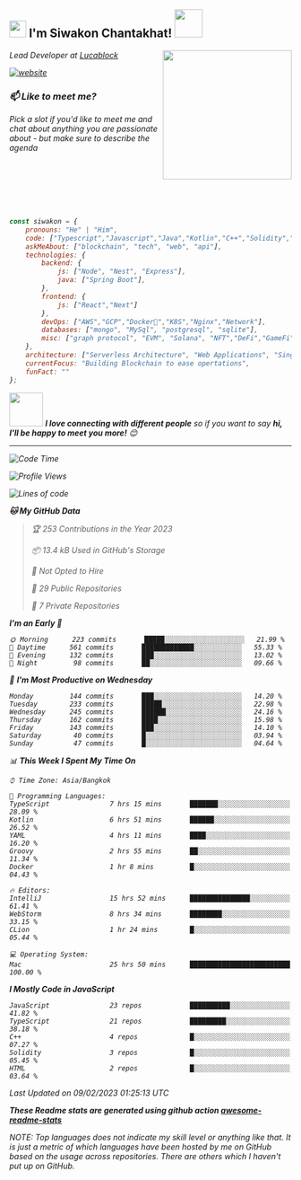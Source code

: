 <h2><img src="https://emojis.slackmojis.com/emojis/images/1531849430/4246/blob-sunglasses.gif?1531849430" width="30"/> I'm Siwakon Chantakhat! <img src="https://media.giphy.com/media/12oufCB0MyZ1Go/giphy.gif" width="50"></h2>
<img align='right' src="https://media.giphy.com/media/M9gbBd9nbDrOTu1Mqx/giphy.gif" width="230">
<p><em>Lead Developer at <a href="https://www.lucablock.io/">Lucablock

[![website](https://img.shields.io/badge/Website-46a2f1.svg?&style=flat-square&logo=Google-Chrome&logoColor=white&link=https://anmolsingh.me/)](https://siwakon.dev)


### 📫 Like to meet me?

Pick a slot if you'd like to meet me and chat about anything you are passionate about - but make sure to describe the agenda
<br />
<br />
<br />
<br />
<br />
<br />
<br />
```javascript
const siwakon = {
    pronouns: "He" | "Him",
    code: ["Typescript","Javascript","Java","Kotlin","C++","Solidity","Python","SQL"],
    askMeAbout: ["blockchain", "tech", "web", "api"],
    technologies: {
        backend: {
            js: ["Node", "Nest", "Express"],
            java: ["Spring Boot"],
        },
        frontend: {
            js: ["React","Next"]
        },
        devOps: ["AWS","GCP","Docker🐳","K8S","Nginx","Network"],
        databases: ["mongo", "MySql", "postgresql", "sqlite"],
        misc: ["graph protocol", "EVM", "Solana", "NFT","DeFi","GameFi"]
    },
    architecture: ["Serverless Architecture", "Web Applications", "Single Page Applications", "Backend Development"],
    currentFocus: "Building Blockchain to ease opertations",
    funFact: ""
};
```

<img src="https://media.giphy.com/media/LnQjpWaON8nhr21vNW/giphy.gif" width="60"> <em><b>I love connecting with different people</b> so if you want to say <b>hi, I'll be happy to meet you more!</b> 😊</em>

---
<!--START_SECTION:waka-->
![Code Time](http://img.shields.io/badge/Code%20Time-1%2C042%20hrs%2040%20mins-blue)

![Profile Views](http://img.shields.io/badge/Profile%20Views-1-blue)

![Lines of code](https://img.shields.io/badge/From%20Hello%20World%20I%27ve%20Written--4%20Million%20lines%20of%20code-blue)

**🐱 My GitHub Data** 

> 🏆 253 Contributions in the Year 2023
 > 
> 📦 13.4 kB Used in GitHub's Storage 
 > 
> 🚫 Not Opted to Hire
 > 
> 📜 29 Public Repositories 
 > 
> 🔑 7 Private Repositories  
 > 
**I'm an Early 🐤** 

```text
🌞 Morning      223 commits       █████░░░░░░░░░░░░░░░░░░░░   21.99 % 
🌆 Daytime      561 commits       █████████████░░░░░░░░░░░░   55.33 % 
🌃 Evening      132 commits       ███░░░░░░░░░░░░░░░░░░░░░░   13.02 % 
🌙 Night         98 commits       ██░░░░░░░░░░░░░░░░░░░░░░░   09.66 % 

```
📅 **I'm Most Productive on Wednesday** 

```text
Monday         144 commits       ███░░░░░░░░░░░░░░░░░░░░░░   14.20 % 
Tuesday        233 commits       █████░░░░░░░░░░░░░░░░░░░░   22.98 % 
Wednesday      245 commits       ██████░░░░░░░░░░░░░░░░░░░   24.16 % 
Thursday       162 commits       ████░░░░░░░░░░░░░░░░░░░░░   15.98 % 
Friday         143 commits       ███░░░░░░░░░░░░░░░░░░░░░░   14.10 % 
Saturday        40 commits       █░░░░░░░░░░░░░░░░░░░░░░░░   03.94 % 
Sunday          47 commits       █░░░░░░░░░░░░░░░░░░░░░░░░   04.64 % 

```


📊 **This Week I Spent My Time On** 

```text
⌚︎ Time Zone: Asia/Bangkok

💬 Programming Languages: 
TypeScript               7 hrs 15 mins       ███████░░░░░░░░░░░░░░░░░░   28.09 % 
Kotlin                   6 hrs 51 mins       ██████░░░░░░░░░░░░░░░░░░░   26.52 % 
YAML                     4 hrs 11 mins       ████░░░░░░░░░░░░░░░░░░░░░   16.20 % 
Groovy                   2 hrs 55 mins       ██░░░░░░░░░░░░░░░░░░░░░░░   11.34 % 
Docker                   1 hr 8 mins         █░░░░░░░░░░░░░░░░░░░░░░░░   04.43 % 

🔥 Editors: 
IntelliJ                 15 hrs 52 mins      ███████████████░░░░░░░░░░   61.41 % 
WebStorm                 8 hrs 34 mins       ████████░░░░░░░░░░░░░░░░░   33.15 % 
CLion                    1 hr 24 mins        █░░░░░░░░░░░░░░░░░░░░░░░░   05.44 % 

💻 Operating System: 
Mac                      25 hrs 50 mins      █████████████████████████   100.00 % 

```

**I Mostly Code in JavaScript** 

```text
JavaScript               23 repos            ██████████░░░░░░░░░░░░░░░   41.82 % 
TypeScript               21 repos            █████████░░░░░░░░░░░░░░░░   38.18 % 
C++                      4 repos             █░░░░░░░░░░░░░░░░░░░░░░░░   07.27 % 
Solidity                 3 repos             █░░░░░░░░░░░░░░░░░░░░░░░░   05.45 % 
HTML                     2 repos             █░░░░░░░░░░░░░░░░░░░░░░░░   03.64 % 

```



 Last Updated on 09/02/2023 01:25:13 UTC
<!--END_SECTION:waka-->

**These Readme stats are generated using github action [awesome-readme-stats](https://github.com/anmol098/waka-readme-stats)**

NOTE: Top languages does not indicate my skill level or anything like that. It is just a metric of which languages have been hosted by me on GitHub based on the usage across repositories. There are others which I haven't put up on GitHub.
<!--stackedit_data:
eyJoaXN0b3J5IjpbMTI2NjU1ODI4OCwtMTU1MDQ0NTAwOSwtMT
YyMTcyNTA5XX0=
-->
